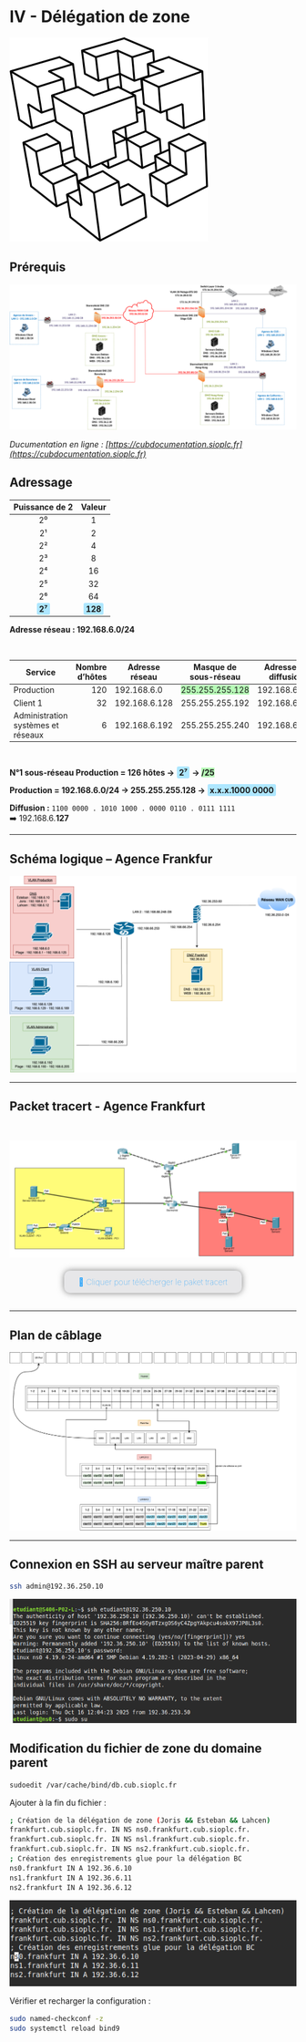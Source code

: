 # IV - Délégation de zone 


![](../../../media/logo-cub.png)

## Prérequis

![](../../../media/schema-logique-cub.png)

*Ducumentation en ligne : [https://cubdocumentation.sioplc.fr](https://cubdocumentation.sioplc.fr)*
<br>

## Adressage 

| Puissance de 2 | Valeur |
|:---------------:|:------:|
| 2⁰ | 1 |
| 2¹ | 2 |
| 2² | 4 |
| 2³ | 8 |
| 2⁴ | 16 |
| 2⁵ | 32 |
| 2⁶ | 64 |
| <span style="background-color:#aee7ff; padding:2px 4px; border-radius:3px;">**2⁷**</span> | <span style="background-color:#aee7ff; padding:2px 4px; border-radius:3px;">**128**</span> |

**Adresse réseau : 192.168.6.0/24**

<br>

| **Service** | **Nombre d’hôtes** | **Adresse réseau** | **Masque de sous-réseau** | **Adresse de diffusion** | **Description VLAN** |
|--------------|--------------------:|--------------------|----------------------------|---------------------------|----------------------|
| Production | 120 | 192.168.6.0 | <span style="background-color:#b7fbb7;">255.255.255.128</span> | 192.168.6.127 | VLAN 56 |
| Client 1 | 32 | 192.168.6.128 | 255.255.255.192 | 192.168.6.191 | VLAN 10 |
| Administration systèmes et réseaux | 6 | 192.168.6.192 | 255.255.255.240 | 192.168.6.207 | VLAN 20 |

<br>

**N°1 sous-réseau Production = 126 hôtes →** <span style="background-color:#aee7ff; padding:2px 4px; border-radius:3px;">**2⁷**</span> **→ <span style="background-color:#b7fbb7;">/25**</span>

**Production = 192.168.6.0/24 → 255.255.255.128 →** <span style="background-color:#aee7ff; padding:2px 4px; border-radius:3px;">**x.x.x.1000 0000**</span>

**Diffusion :** `1100 0000 . 1010 1000 . 0000 0110 . 0111 1111`  
➡️ 192.168.6.**127**

___

## Schéma logique – Agence Frankfur

![](../../../media/bloc2/ExploitationServ/Activite0-1.png)

___
## Packet tracert - Agence Frankfurt
<br>

![](../../../media/packet-tracert-v1.jpg)
<br>

<div style="text-align:center; margin-top:20px;">
  <a href="https://drive.google.com/file/d/1L7Gp52YpPjjRhFdp9gp4L1sGORqAoCEK/view?usp=share_link" 
     style="display:inline-block;
            background:#e7e7e9;
            color:#0096FF;
            padding:11px 25px;
            border-radius:10px;
            text-decoration:none;
            font-weight:50;
            box-shadow:0 0 12px rgba(0,0,0,0.5);
            transition:all 0.3s ease;"
     onmouseover="this.style.background='#dcdce0'; this.style.color='#003d80';"
     onmouseout="this.style.background='#e7e7e9'; this.style.color='#0096FF';">
     🔗 Cliquer pour télécherger le paket tracert
  </a>
</div>
<br>

___

## Plan de câblage 

![](../../../media/bloc2/ExploitationServ/Activite0-2.png)

___

## Connexion en SSH au serveur maître parent

```bash
ssh admin@192.36.250.10
```
![](../../../media/bloc2/ExploitationServ/Activite1-26.png)

## Modification du fichier de zone du domaine parent

```bash
sudoedit /var/cache/bind/db.cub.sioplc.fr
```
Ajouter à la fin du fichier :

```bash
; Création de la délégation de zone (Joris && Esteban && Lahcen) 
frankfurt.cub.sioplc.fr. IN NS ns0.frankfurt.cub.sioplc.fr. 
frankfurt.cub.sioplc.fr. IN NS nsl.frankfurt.cub.sioplc.fr. 
frankfurt.cub.sioplc.fr. IN NS ns2.frankfurt.cub.sioplc.fr.
; Création des enregistrements glue pour la délégation BC 
ns0.frankfurt IN A 192.36.6.10
ns1.frankfurt IN A 192.36.6.11
ns2.frankfurt IN A 192.36.6.12
```

![](../../../media/bloc2/ExploitationServ/Activite1-27.png)

Vérifier et recharger la configuration :

```bash
sudo named-checkconf -z
sudo systemctl reload bind9
```

